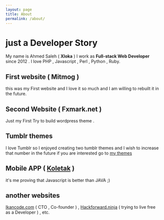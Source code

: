 ```yaml
---
layout: page
title: About
permalink: /about/
---
```

# just a Developer Story

My name is Ahmed Saleh ( **Xloka** ) I work as **Full-stack Web Developer** since 2012 .
I love PHP , Javascript , Perl , Python , Ruby.

## First website ( Mitmog  )
this was my First website and I love it so much and I am willing to rebuilt it in the future.

## Second Website ( Fxmark.net )
Just my First Try to build wordpress theme .

## Tumblr themes
I love Tumblr so I enjoyed creating two tumblr themes and I wish to increase that number in the future
if you are interested go to [my themes](https://www.tumblr.com/themes/by/xloka)

## Mobile APP ( [Koletak](https://play.google.com/store/apps/details?id=com.koletak.hack) )
it's me proving that Javascript is better than JAVA ;)

## another websites
[Ikancode.com](http://ikancode.com) ( CTO , Co-founder ) , [Hackforward.ninja](http://Hackforward.ninja) ( trying to live free as a Developer ) , etc.
